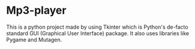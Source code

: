 # Mp3-player
This is a python project made by using Tkinter which is Python's de-facto standard GUI (Graphical User Interface) package.
It also uses libraries like Pygame and Mutagen.
